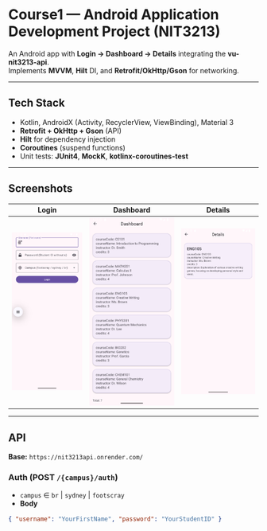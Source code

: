 # Course1 — Android Application Development Project (NIT3213)

An Android app with **Login → Dashboard → Details** integrating the **vu-nit3213-api**.  
Implements **MVVM**, **Hilt** DI, and **Retrofit/OkHttp/Gson** for networking.

---

## Tech Stack
- Kotlin, AndroidX (Activity, RecyclerView, ViewBinding), Material 3
- **Retrofit + OkHttp + Gson** (API)
- **Hilt** for dependency injection
- **Coroutines** (suspend functions)
- Unit tests: **JUnit4**, **MockK**, **kotlinx-coroutines-test**

---

## Screenshots
| Login                    | Dashboard                        | Details                      |
|--------------------------|----------------------------------|------------------------------|
| ![Login](docs/login.png) | ![Dashboard](docs/dashboard.png) | ![Details](docs/details.png) |

---

## API
**Base:** `https://nit3213api.onrender.com/`

### Auth (POST `/{campus}/auth`)
- `campus` ∈ `br` | `sydney` | `footscray`
- **Body**
```json
{ "username": "YourFirstName", "password": "YourStudentID" }
